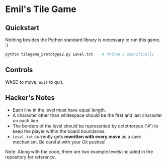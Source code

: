 Emil's Tile Game
=========================================================================

## Quickstart

Nothing besides the Python standard library is necessary to run this game. :)

```bash
python tilegame_prototype2.py Level.txt    # Python 3 specifically
```

## Controls

WASD to move, `exit` to quit.

## Hacker's Notes

- Each line in the level must have equal length.
- A character other than whitespace should be the first and last character on each line.
- The borders of the level should be represented by octothorpes ('#') to keep the player within the board boundaries.
- `Level.txt` currently gets **rewritten with every move** as a save mechanism. Be careful with your Git pushes!

Note: Along with the code, there are two example levels included in the repository for reference.

